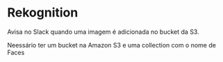 # Rekognition
Avisa no Slack quando uma imagem é adicionada no bucket da S3.

Neessário ter um bucket na Amazon S3 e uma collection com o nome de Faces
